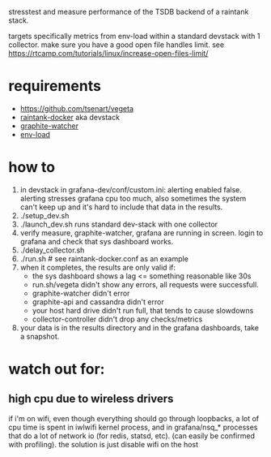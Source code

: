 stresstest and measure performance of the TSDB backend of a raintank stack.

targets specifically metrics from env-load within a standard devstack with 1 collector.
make sure you have a good open file handles limit. see https://rtcamp.com/tutorials/linux/increase-open-files-limit/

# requirements

* https://github.com/tsenart/vegeta
* [raintank-docker](https://github.com/raintank/raintank-docker) aka devstack
* [graphite-watcher](https://github.com/raintank/raintank-metric/tree/tank/graphite-watcher)
* [env-load](https://github.com/raintank/env-load)

# how to

1. in devstack in grafana-dev/conf/custom.ini: alerting enabled false.
   alerting stresses grafana cpu too much, also sometimes the system can't keep up and it's hard to include that data in the results.
2. ./setup_dev.sh
3. ./launch_dev.sh
    runs standard dev-stack with one collector
4. verify measure, graphite-watcher, grafana are running in screen. login to grafana and check that sys dashboard works.
5. ./delay_collector.sh
6. ./run.sh <config-file>  # see raintank-docker.conf as an example
7. when it completes, the results are only valid if:
   * the sys dashboard shows a lag <= something reasonable like 30s
   * run.sh/vegeta didn't show any errors, all requests were successfull.
   * graphite-watcher didn't error
   * graphite-api and cassandra didn't error
   * your host hard drive didn't run full, that tends to cause slowdowns
   * collector-controller didn't drop any checks/metrics
8. your data is in the results directory and in the grafana dashboards, take a snapshot.

# watch out for:
## high cpu due to wireless drivers
if i'm on wifi, even though everything should go through loopbacks,
a lot of cpu time is spent in iwlwifi kernel process, and in grafana/nsq_* processes that do a lot of network io (for redis, statsd, etc).
(can easily be confirmed with profiling). the solution is just disable wifi on the host
